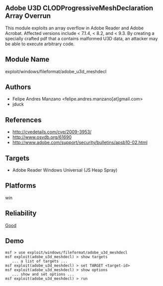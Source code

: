 ## Adobe U3D CLODProgressiveMeshDeclaration Array Overrun

This module exploits an array overflow in Adobe Reader and 
Adobe Acrobat. Affected versions include < 7.1.4, < 8.2, and 
< 9.3. By creating a specially crafted pdf that a contains 
malformed U3D data, an attacker may be able to execute 
arbitrary code.


## Module Name
exploit/windows/fileformat/adobe_u3d_meshdecl

## Authors
* Felipe Andres Manzano <felipe.andres.manzano[at]gmail.com>
* jduck


## References
* http://cvedetails.com/cve/2009-3953/
* http://www.osvdb.org/61690
* http://www.adobe.com/support/security/bulletins/apsb10-02.html



## Targets
* Adobe Reader Windows Universal (JS Heap Spray)


## Platforms
win

## Reliability
[Good](https://github.com/rapid7/metasploit-framework/wiki/Exploit-Ranking)

## Demo

```
msf > use exploit/windows/fileformat/adobe_u3d_meshdecl
msf exploit(adobe_u3d_meshdecl) > show targets
   ... a list of targets ...
msf exploit(adobe_u3d_meshdecl) > set TARGET <target-id>
msf exploit(adobe_u3d_meshdecl) > show options
   ... show and set options ...
msf exploit(adobe_u3d_meshdecl) > run
```
    
    